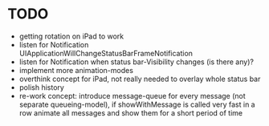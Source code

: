 TODO
=================

* getting rotation on iPad to work
* listen for Notification UIApplicationWillChangeStatusBarFrameNotification
* listen for Notification when status bar-Visibility changes (is there any)?
* implement more animation-modes
* overthink concept for iPad, not really needed to overlay whole status bar
* polish history
* re-work concept: introduce message-queue for every message (not separate queueing-model), if showWithMessage is called very fast in a row animate all messages and show them for a short period of time